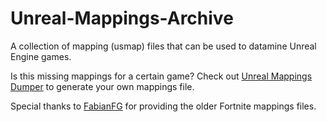 # Unreal-Mappings-Archive
A collection of mapping (usmap) files that can be used to datamine Unreal Engine games.

Is this missing mappings for a certain game? Check out [Unreal Mappings Dumper](https://github.com/OutTheShade/UnrealMappingsDumper) to generate your own mappings file.

Special thanks to [FabianFG](https://github.com/FabianFG) for providing the older Fortnite mappings files.
